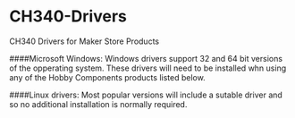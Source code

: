 # CH340-Drivers
CH340 Drivers for Maker Store Products

####Microsoft Windows: Windows drivers support 32 and 64 bit versions of the opperating system. These drivers will need to be installed whn using any of the Hobby Components products listed below.

####Linux drivers: Most popular versions will include a sutable driver and so no additional installation is normally required.
